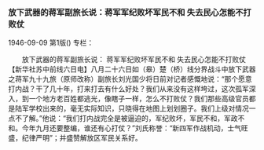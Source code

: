 ### 放下武器的蒋军副旅长说：蒋军军纪败坏军民不和  失去民心怎能不打败仗

1946-09-09
第1版()
专栏：

　　放下武器的蒋军副旅长说：
    蒋军军纪败坏军民不和
    失去民心怎能不打败仗
    【新华社苏中前线六日电】八月二十六日如（皋）楚（桥）线分界战斗中放下武器之蒋军九十九旅（原师改称）副旅长刘光国少将日前对记者感慨地说：“那个愿意打内战？干了几十年，打来打去有什么好处？我们从来没有这样垮过，这次孤军深入，到一个地方老百姓都逃光，像瞎子一样，怎么不打败仗？我们那些高级官员都是陆军学校出来的，毫无实际知识，只晓得在地图上划划圈子。我们上级对情况一点不了解。”他说：“我们打内战完全是被逼迫的，军纪败坏，军民不和，军政不和。今年九月还要整编，谁还有心打仗？”刘氏称誉：“新四军作战机动，士气旺盛，纪律严明”；并盛赞解放区军民关系好。
